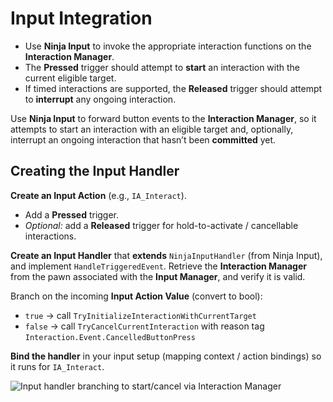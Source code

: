 # Input Integration
<primary-label ref="interaction"/>

<tldr>
    <ul>
        <li>Use <b>Ninja Input</b> to invoke the appropriate interaction functions on the <b>Interaction Manager</b>.</li>
        <li>The <b>Pressed</b> trigger should attempt to <b>start</b> an interaction with the current eligible target.</li>
        <li>If timed interactions are supported, the <b>Released</b> trigger should attempt to <b>interrupt</b> any ongoing interaction.</li>
    </ul>
</tldr>

Use **Ninja Input** to forward button events to the **Interaction Manager**, so it attempts to start an interaction with
an eligible target and, optionally, interrupt an ongoing interaction that hasn’t been **committed** yet.

## Creating the Input Handler
<procedure title="Creating the Input Handler" collapsible="true" default-state="expanded">
    <step>
        <b>Create an Input Action</b> (e.g., <code>IA_Interact</code>).
        <ul>
            <li>Add a <b>Pressed</b> trigger.</li>
            <li><i>Optional:</i> add a <b>Released</b> trigger for hold-to-activate / cancellable interactions.</li>
        </ul>
    </step>
    <step>
        <b>Create an Input Handler</b> that <b>extends</b> <code>NinjaInputHandler</code> (from Ninja Input), and implement
        <code>HandleTriggeredEvent</code>.
    </step>
    <step>
        Retrieve the <b>Interaction Manager</b> from the pawn associated with the <b>Input Manager</b>, and verify it is valid.
    </step>
    <step>
        <p>Branch on the incoming <b>Input Action Value</b> (convert to bool):</p>
        <ul>
            <li><code>true</code> &rarr; call <code>TryInitializeInteractionWithCurrentTarget</code></li>
            <li><code>false</code> &rarr; call <code>TryCancelCurrentInteraction</code> with reason tag <code>Interaction.Event.CancelledButtonPress</code></li>
        </ul>
    </step>
    <step>
        <b>Bind the handler</b> in your input setup (mapping context / action bindings) so it runs for <code>IA_Interact</code>.
    </step>
    <p><img src="int_integration_input_handler.png" alt="Input handler branching to start/cancel via Interaction Manager" border-effect="line" thumbnail="true"/></p>
</procedure>
